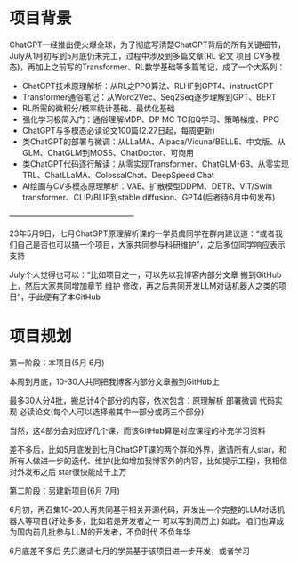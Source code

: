 
# 项目背景
ChatGPT一经推出便火爆全球，为了彻底写清楚ChatGPT背后的所有关键细节，July从1月初写到5月底仍未完工，过程中涉及到多篇文章(RL 论文 项目 CV多模态)，再加上之前写的Transformer、RL数学基础等多篇笔记，成了一个大系列：

- ChatGPT技术原理解析：从RL之PPO算法、RLHF到GPT4、instructGPT
- Transformer通俗笔记：从Word2Vec、Seq2Seq逐步理解到GPT、BERT
- RL所需的微积分/概率统计基础、最优化基础
- 强化学习极简入门：通俗理解MDP、DP MC TC和Q学习、策略梯度、PPO
- ChatGPT与多模态必读论文100篇(2.27日起，每周更新)
- 类ChatGPT的部署与微调：从LLaMA、Alpaca/Vicuna/BELLE、中文版、从GLM、ChatGLM到MOSS、ChatDoctor、可商用
- 类ChatGPT代码逐行解读：从零实现Transformer、ChatGLM-6B、从零实现TRL、ChatLLaMA、ColossalChat、DeepSpeed Chat
- AI绘画与CV多模态原理解析：VAE、扩散模型DDPM、DETR、ViT/Swin transformer、CLIP/BLIP到stable diffusion、GPT4(后者待6月中旬发布)

————————————————

23年5月9日，七月ChatGPT原理解析课的一学员虞同学在群内建议道：“或者我们自己是否也可以搞一个项目，大家共同参与科研维护”，之后多位同学响应表示支持

July个人觉得也可以：“比如项目之一，可以先以我博客内部分文章 搬到GitHub上，然后大家共同增加章节 维护 修改，再之后共同开发LLM对话机器人之类的项目”，于此便有了本GitHub

# 项目规划
第一阶段：本项目(5月 6月)

本周到月底，10-30人共同把我博客内部分文章搬到GitHub上

最多30人分4批，搬总计4个部分的内容，依次包含：原理解析 部署微调 代码实现 必读论文(每个人可以选择搬其中一部分或两三个部分)

当然，这4部分会对应好几个课，而该GitHub算是对应课程的补充学习资料

差不多后，比如5月底发到七月ChatGPT课的两个群和外界，邀请所有人star，和所有人做进一步的迭代、维护(比如增加我博客外的内容，比如提示工程)，我相信对外发布之后 star很快能成千上万

第二阶段：另建新项目(6月 7月)

6月初，再召集10-20人再共同基于相关开源代码，开发出一个完整的LLM对话机器人等项目(好处多多，比如若是开发者之一 可以写到简历上)
如此，咱们也算成为国内前几批参与LLM的开发者，不负时代 不负年华

6月底差不多后 先只邀请七月的学员基于该项目进一步开发，或者学习
